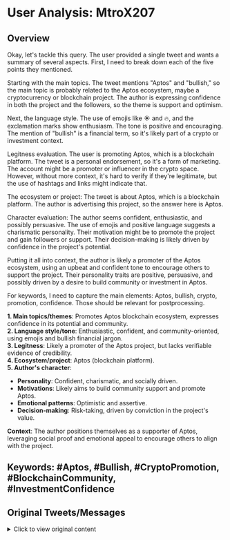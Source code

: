 # User Analysis: MtroX207

## Overview

<think>
Okay, let's tackle this query. The user provided a single tweet and wants a summary of several aspects. First, I need to break down each of the five points they mentioned.

Starting with the main topics. The tweet mentions "Aptos" and "bullish," so the main topic is probably related to the Aptos ecosystem, maybe a cryptocurrency or blockchain project. The author is expressing confidence in both the project and the followers, so the theme is support and optimism.

Next, the language style. The use of emojis like ☀️ and 🔥, and the exclamation marks show enthusiasm. The tone is positive and encouraging. The mention of "bullish" is a financial term, so it's likely part of a crypto or investment context.

Legitness evaluation. The user is promoting Aptos, which is a blockchain platform. The tweet is a personal endorsement, so it's a form of marketing. The account might be a promoter or influencer in the crypto space. However, without more context, it's hard to verify if they're legitimate, but the use of hashtags and links might indicate that.

The ecosystem or project: The tweet is about Aptos, which is a blockchain platform. The author is advertising this project, so the answer here is Aptos.

Character evaluation: The author seems confident, enthusiastic, and possibly persuasive. The use of emojis and positive language suggests a charismatic personality. Their motivation might be to promote the project and gain followers or support. Their decision-making is likely driven by confidence in the project's potential.

Putting it all into context, the author is likely a promoter of the Aptos ecosystem, using an upbeat and confident tone to encourage others to support the project. Their personality traits are positive, persuasive, and possibly driven by a desire to build community or investment in Aptos.

For keywords, I need to capture the main elements: Aptos, bullish, crypto, promotion, confidence. Those should be relevant for postprocessing.
</think>

**1. Main topics/themes**: Promotes Aptos blockchain ecosystem, expresses confidence in its potential and community.  
**2. Language style/tone**: Enthusiastic, confident, and community-oriented, using emojis and bullish financial jargon.  
**3. Legitness**: Likely a promoter of the Aptos project, but lacks verifiable evidence of credibility.  
**4. Ecosystem/project**: Aptos (blockchain platform).  
**5. Author's character**:  
   - **Personality**: Confident, charismatic, and socially driven.  
   - **Motivations**: Likely aims to build community support and promote Aptos.  
   - **Emotional patterns**: Optimistic and assertive.  
   - **Decision-making**: Risk-taking, driven by conviction in the project's value.  

**Context**: The author positions themselves as a supporter of Aptos, leveraging social proof and emotional appeal to encourage others to align with the project.  

**Keywords**: #Aptos, #Bullish, #CryptoPromotion, #BlockchainCommunity, #InvestmentConfidence
---
## Original Tweets/Messages

<details>
<summary>Click to view original content</summary>

| Type | Content |
|------|---------|
| messages | Good morning Legends ☀️

If you are bullish on Aptos, I am bullish on you 🔥 https://t.co/OglCaXqIZZ |

</details>
